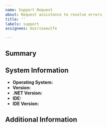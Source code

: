```yaml
---
name: Support Request
about: Request assistance to resolve errors
title: ''
labels: support
assignees: muiriswoulfe

---
```


<!-- Please provide as much detail as possible. Inapplicable sections may be
     left blank. -->

## Summary

## System Information

- **Operating System:**
- **Version:**
- **.NET Version:**
- **IDE:**
- **IDE Version:**

## Additional Information
